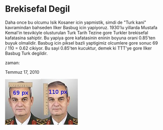 # Brekisefal Degil
Daha once bu olcumu Isik Kosaner icin yapmistik, simdi de "Turk kani" kavramindan bahseden Ilker Basbug icin yapiyoruz. 1930'lu yillarda Mustafa Kemal'in tesvikiyle olusturulan Turk Tarih Tezine gore Turkler brekisefal kafatasina sahiptir. Bu yapiya gore kafatasinin eninin boyuna orani 0.85'ten buyuk olmalidir. Basbug icin piksel bazli yaptigimiz olcumlere gore sonuc 69 / 110 = 0.62 cikiyor. Bu sayi 0.85'ten kucuktur, demek ki TTT'ye gore Ilker Basbug Turk degildir.







zaman:

Temmuz 17, 2010










![](basbug.jpg)
